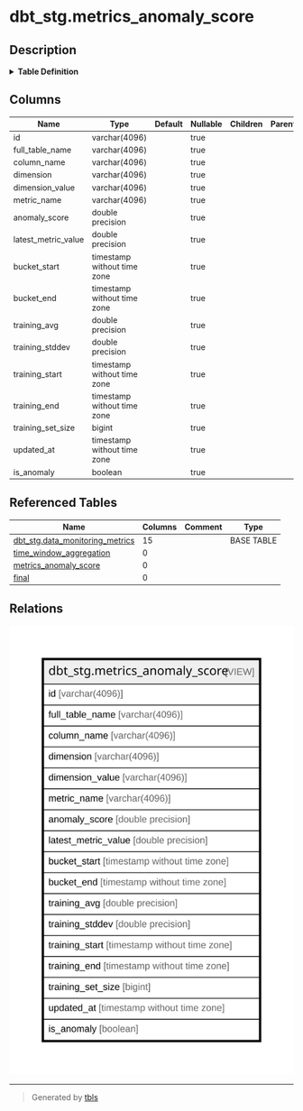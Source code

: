 # dbt_stg.metrics_anomaly_score

## Description

<details>
<summary><strong>Table Definition</strong></summary>

```sql
CREATE VIEW metrics_anomaly_score AS (
 WITH data_monitoring_metrics AS (
         SELECT data_monitoring_metrics.id,
            data_monitoring_metrics.full_table_name,
            data_monitoring_metrics.column_name,
            data_monitoring_metrics.metric_name,
            data_monitoring_metrics.metric_type,
            data_monitoring_metrics.metric_value,
            data_monitoring_metrics.source_value,
            data_monitoring_metrics.bucket_start,
            data_monitoring_metrics.bucket_end,
            data_monitoring_metrics.bucket_duration_hours,
            data_monitoring_metrics.updated_at,
            data_monitoring_metrics.dimension,
            data_monitoring_metrics.dimension_value,
            data_monitoring_metrics.metric_properties,
            data_monitoring_metrics.created_at
           FROM dbt_stg.data_monitoring_metrics
        ), time_window_aggregation AS (
         SELECT data_monitoring_metrics.id,
            data_monitoring_metrics.full_table_name,
            data_monitoring_metrics.column_name,
            data_monitoring_metrics.dimension,
            data_monitoring_metrics.dimension_value,
            data_monitoring_metrics.metric_name,
            data_monitoring_metrics.metric_value,
            data_monitoring_metrics.source_value,
            data_monitoring_metrics.bucket_start,
            data_monitoring_metrics.bucket_end,
            data_monitoring_metrics.bucket_duration_hours,
            data_monitoring_metrics.updated_at,
            avg(data_monitoring_metrics.metric_value) OVER (PARTITION BY data_monitoring_metrics.metric_name, data_monitoring_metrics.full_table_name, data_monitoring_metrics.column_name ORDER BY data_monitoring_metrics.bucket_start ROWS BETWEEN UNBOUNDED PRECEDING AND CURRENT ROW) AS training_avg,
            stddev(data_monitoring_metrics.metric_value) OVER (PARTITION BY data_monitoring_metrics.metric_name, data_monitoring_metrics.full_table_name, data_monitoring_metrics.column_name ORDER BY data_monitoring_metrics.bucket_start ROWS BETWEEN UNBOUNDED PRECEDING AND CURRENT ROW) AS training_stddev,
            count(data_monitoring_metrics.metric_value) OVER (PARTITION BY data_monitoring_metrics.metric_name, data_monitoring_metrics.full_table_name, data_monitoring_metrics.column_name ORDER BY data_monitoring_metrics.bucket_start ROWS BETWEEN UNBOUNDED PRECEDING AND CURRENT ROW) AS training_set_size,
            last_value(data_monitoring_metrics.bucket_end) OVER (PARTITION BY data_monitoring_metrics.metric_name, data_monitoring_metrics.full_table_name, data_monitoring_metrics.column_name ORDER BY data_monitoring_metrics.bucket_start ROWS BETWEEN UNBOUNDED PRECEDING AND CURRENT ROW) AS training_end,
            first_value(data_monitoring_metrics.bucket_end) OVER (PARTITION BY data_monitoring_metrics.metric_name, data_monitoring_metrics.full_table_name, data_monitoring_metrics.column_name ORDER BY data_monitoring_metrics.bucket_start ROWS BETWEEN UNBOUNDED PRECEDING AND CURRENT ROW) AS training_start
           FROM data_monitoring_metrics
          GROUP BY data_monitoring_metrics.id, data_monitoring_metrics.full_table_name, data_monitoring_metrics.column_name, data_monitoring_metrics.dimension, data_monitoring_metrics.dimension_value, data_monitoring_metrics.metric_name, data_monitoring_metrics.metric_value, data_monitoring_metrics.source_value, data_monitoring_metrics.bucket_start, data_monitoring_metrics.bucket_end, data_monitoring_metrics.bucket_duration_hours, data_monitoring_metrics.updated_at
        ), metrics_anomaly_score AS (
         SELECT time_window_aggregation.id,
            time_window_aggregation.full_table_name,
            time_window_aggregation.column_name,
            time_window_aggregation.dimension,
            time_window_aggregation.dimension_value,
            time_window_aggregation.metric_name,
                CASE
                    WHEN (time_window_aggregation.training_stddev IS NULL) THEN NULL::double precision
                    WHEN (time_window_aggregation.training_stddev = (0)::double precision) THEN (0)::double precision
                    ELSE ((time_window_aggregation.metric_value - time_window_aggregation.training_avg) / time_window_aggregation.training_stddev)
                END AS anomaly_score,
            time_window_aggregation.metric_value AS latest_metric_value,
            time_window_aggregation.bucket_start,
            time_window_aggregation.bucket_end,
            time_window_aggregation.training_avg,
            time_window_aggregation.training_stddev,
            time_window_aggregation.training_start,
            time_window_aggregation.training_end,
            time_window_aggregation.training_set_size,
            max(time_window_aggregation.updated_at) AS updated_at
           FROM time_window_aggregation
          WHERE ((time_window_aggregation.metric_value IS NOT NULL) AND (time_window_aggregation.training_avg IS NOT NULL) AND (time_window_aggregation.bucket_end >= (date_trunc('day'::text, (CURRENT_TIMESTAMP)::timestamp without time zone) + (('-7'::integer)::double precision * '1 day'::interval))))
          GROUP BY time_window_aggregation.id, time_window_aggregation.full_table_name, time_window_aggregation.column_name, time_window_aggregation.dimension, time_window_aggregation.dimension_value, time_window_aggregation.metric_name,
                CASE
                    WHEN (time_window_aggregation.training_stddev IS NULL) THEN NULL::double precision
                    WHEN (time_window_aggregation.training_stddev = (0)::double precision) THEN (0)::double precision
                    ELSE ((time_window_aggregation.metric_value - time_window_aggregation.training_avg) / time_window_aggregation.training_stddev)
                END, time_window_aggregation.metric_value, time_window_aggregation.bucket_start, time_window_aggregation.bucket_end, time_window_aggregation.training_avg, time_window_aggregation.training_stddev, time_window_aggregation.training_start, time_window_aggregation.training_end, time_window_aggregation.training_set_size
          ORDER BY time_window_aggregation.bucket_end DESC
        ), final AS (
         SELECT metrics_anomaly_score.id,
            metrics_anomaly_score.full_table_name,
            metrics_anomaly_score.column_name,
            metrics_anomaly_score.dimension,
            metrics_anomaly_score.dimension_value,
            metrics_anomaly_score.metric_name,
            metrics_anomaly_score.anomaly_score,
            metrics_anomaly_score.latest_metric_value,
            metrics_anomaly_score.bucket_start,
            metrics_anomaly_score.bucket_end,
            metrics_anomaly_score.training_avg,
            metrics_anomaly_score.training_stddev,
            metrics_anomaly_score.training_start,
            metrics_anomaly_score.training_end,
            metrics_anomaly_score.training_set_size,
            metrics_anomaly_score.updated_at,
                CASE
                    WHEN (abs(metrics_anomaly_score.anomaly_score) > (3)::double precision) THEN true
                    ELSE false
                END AS is_anomaly
           FROM metrics_anomaly_score
        )
 SELECT id,
    full_table_name,
    column_name,
    dimension,
    dimension_value,
    metric_name,
    anomaly_score,
    latest_metric_value,
    bucket_start,
    bucket_end,
    training_avg,
    training_stddev,
    training_start,
    training_end,
    training_set_size,
    updated_at,
    is_anomaly
   FROM final
)
```

</details>

## Columns

| Name | Type | Default | Nullable | Children | Parents | Comment |
| ---- | ---- | ------- | -------- | -------- | ------- | ------- |
| id | varchar(4096) |  | true |  |  |  |
| full_table_name | varchar(4096) |  | true |  |  |  |
| column_name | varchar(4096) |  | true |  |  |  |
| dimension | varchar(4096) |  | true |  |  |  |
| dimension_value | varchar(4096) |  | true |  |  |  |
| metric_name | varchar(4096) |  | true |  |  |  |
| anomaly_score | double precision |  | true |  |  |  |
| latest_metric_value | double precision |  | true |  |  |  |
| bucket_start | timestamp without time zone |  | true |  |  |  |
| bucket_end | timestamp without time zone |  | true |  |  |  |
| training_avg | double precision |  | true |  |  |  |
| training_stddev | double precision |  | true |  |  |  |
| training_start | timestamp without time zone |  | true |  |  |  |
| training_end | timestamp without time zone |  | true |  |  |  |
| training_set_size | bigint |  | true |  |  |  |
| updated_at | timestamp without time zone |  | true |  |  |  |
| is_anomaly | boolean |  | true |  |  |  |

## Referenced Tables

| Name | Columns | Comment | Type |
| ---- | ------- | ------- | ---- |
| [dbt_stg.data_monitoring_metrics](dbt_stg.data_monitoring_metrics.md) | 15 |  | BASE TABLE |
| [time_window_aggregation](time_window_aggregation.md) | 0 |  |  |
| [metrics_anomaly_score](metrics_anomaly_score.md) | 0 |  |  |
| [final](final.md) | 0 |  |  |

## Relations

![er](dbt_stg.metrics_anomaly_score.svg)

---

> Generated by [tbls](https://github.com/k1LoW/tbls)
